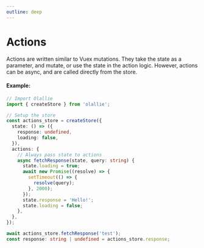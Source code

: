 ```yaml
---
outline: deep
---
```

# Actions

Actions are written similar to Vuex mutations. They take the state as a parameter, and mutate, or use the state in the action logic. However, actions can be async, and are called directly from the store.

#### Example:
```typescript
// Import Olallie
import { createStore } from 'olallie';

// Setup the store
const actions_store = createStore({
  state: () => ({
    response: undefined,
    loading: false,
  }),
  actions: {
    // Always pass state to actions
    async fetchResponse(state, query: string) {
      state.loading = true;
      await new Promise((resolve) => {
        setTimeout(() => {
          resolve(query);
        }, 2000);
      });
      state.response = 'Hello!';
      state.loading = false;
    },
  },
});

await actions_store.fetchResponse('test');
const response: string | undefined = actions_store.response;
```

